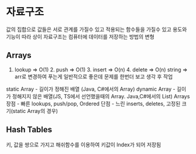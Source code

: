 # 자료구조
값의 집합으로 값들은 서로 관계를 가질수 있고 적용되는 함수들을 가질수 있고 용도와 기능이 따라 상이
자료구조는 컴퓨터에 데이터를 저장하는 방법의 변형

## Arrays
1. lookup => O(1) 2. push => O(1) 3. insert => O(n) 4. delete => O(n)
string => arr로 변경하여 푸는게 일반적으로 좋은데 문제를 한번더 보고 생각 후 작업

static Array - 길이가 정해진 배열 (Java, C#에서의 Array)
dynamic Array - 길이가 정해지지 않은 배열(JS, TS에서 선언했을때의 Array. Java,C#에서의 List)
Arrays 장점 - 빠른 lookups, push/pop, Ordered  단점 - 느린 inserts, deletes, 고정된 크기(static Array의 경우)

## Hash Tables
키, 값을 쌍으로 가지고 해쉬함수를 이용하여 키값이 Index가 되어 저장됨